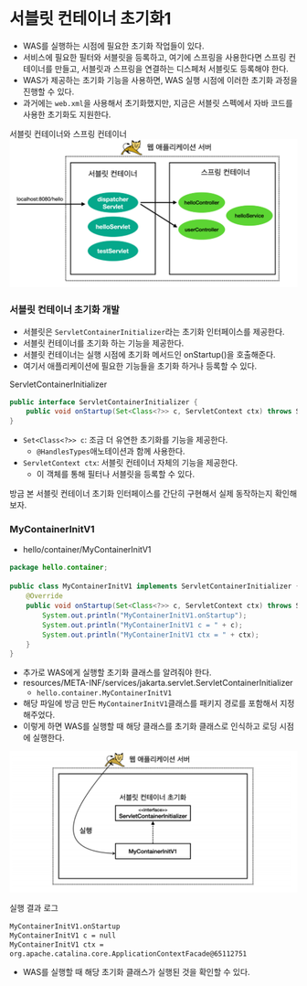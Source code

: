 # 서블릿 컨테이너 초기화1

- WAS를 실행하는 시점에 필요한 초기화 작업들이 있다.
- 서비스에 필요한 필터와 서블릿을 등록하고, 여기에 스프링을 사용한다면 스프링 컨테이너를 만들고, 
  서블릿과 스프링을 연결하는 디스페처 서블릿도 등록해야 한다.
- WAS가 제공하는 초기화 기능을 사용하면, WAS 실행 시점에 이러한 초기화 과정을 진행할 수 있다.
- 과거에는 ``web.xml``을 사용해서 초기화했지만, 지금은 서블릿 스펙에서 자바 코드를 사용한 초기화도 지원한다.

서블릿 컨테이너와 스프링 컨테이너
![9.png](Image%2F9.png)


### 서블릿 컨테이너 초기화 개발

- 서블릿은 ``ServletContainerInitializer``라는 초기화 인터페이스를 제공한다.
- 서블릿 컨테이너를 초기화 하는 기능을 제공한다.
- 서블릿 컨테이너는 실행 시점에 초기화 메서드인 onStartup()을 호출해준다.
- 여기서 애플리케이션에 필요한 기능들을 초기화 하거나 등록할 수 있다.

ServletContainerInitializer
```java
public interface ServletContainerInitializer {
    public void onStartup(Set<Class<?>> c, ServletContext ctx) throws ServletException; 
}
```
- ``Set<Class<?>> c``: 조금 더 유연한 초기화를 기능을 제공한다. 
  - ```@HandlesTypes```애노테이션과 함께 사용한다. 
- ``ServletContext ctx``: 서블릿 컨테이너 자체의 기능을 제공한다.
  -  이 객체를 통해 필터나 서블릿을 등록할 수 있다.

방금 본 서블릿 컨테이너 초기화 인터페이스를 간단히 구현해서 실제 동작하는지 확인해보자.

### MyContainerInitV1

- hello/container/MyContainerInitV1

```java
package hello.container;

public class MyContainerInitV1 implements ServletContainerInitializer {
    @Override
    public void onStartup(Set<Class<?>> c, ServletContext ctx) throws ServletException {
        System.out.println("MyContainerInitV1.onStartup");
        System.out.println("MyContainerInitV1 c = " + c);
        System.out.println("MyContainerInitV1 ctx = " + ctx);
    }
}
```
- 추가로 WAS에게 실행할 초기화 클래스를 알려줘야 한다.
- resources/META-INF/services/jakarta.servlet.ServletContainerInitializer
  - ``hello.container.MyContainerInitV1``
- 해당 파일에 방금 만든 ``MyContainerInitV1``클래스를 패키지 경로를 포함해서 지정해주었다.
- 이렇게 하면 WAS를 실행할 때 해당 클래스를 초기화 클래스로 인식하고 로딩 시점에 실행한다.

![10.png](Image%2F10.png)

실행 결과 로그
```text
MyContainerInitV1.onStartup
MyContainerInitV1 c = null
MyContainerInitV1 ctx = 
org.apache.catalina.core.ApplicationContextFacade@65112751
```
- WAS를 실행할 때 해당 초기화 클래스가 실행된 것을 확인할 수 있다.